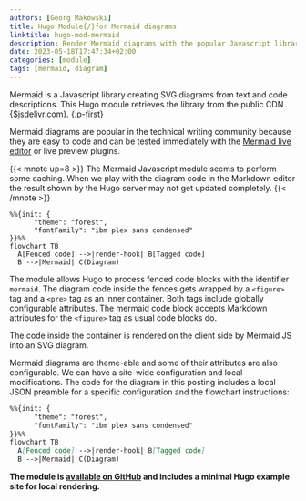 ```yaml
---
authors: [Georg Makowski]
title: Hugo Module{/}for Mermaid diagrams
linktitle: hugo-mod-mermaid
description: Render Mermaid diagrams with the popular Javascript library
date: 2023-05-18T17:47:34+02:00
categories: [module]
tags: [mermaid, diagram]
---
```


Mermaid is a Javascript library creating SVG diagrams from text and code descriptions. This Hugo module retrieves the library from the public CDN {$jsdelivr.com}.
{.p-first} <!--more-->

Mermaid diagrams are popular in the technical writing community because they are easy to code and can be tested immediately with the [Mermaid live editor](https://mermaid.live) or live preview plugins.

{{< mnote up=8 >}}
The Mermaid Javascript module seems to perform some caching. When we play with the diagram code in the Markdown editor the result shown by the Hugo server may not get updated completely.
{{< /mnote >}}

```mermaid {.fig--size-tiny .fig--posh-left}
%%{init: { 
      "theme": "forest",
      "fontFamily": "ibm plex sans condensed"
}}%%
flowchart TB
  A[Fenced code] -->|render-hook| B[Tagged code] 
  B -->|Mermaid| C(Diagram)
```

The module allows Hugo to process fenced code blocks with the identifier `mermaid`. The diagram code inside the fences gets wrapped by a `<figure>` tag and a `<pre>` tag as an inner container. Both tags include globally configurable attributes. The mermaid code block accepts Markdown attributes for the `<figure>` tag as usual code blocks do.

The code inside the container is rendered on the client side by Mermaid JS into an SVG diagram.

Mermaid diagrams are theme-able and some of their attributes are also configurable. We can have a site-wide configuration and local modifications. The code for the diagram in this posting includes a local JSON preamble for a specific configuration and the flowchart instructions:

```md
%%{init: { 
      "theme": "forest",
      "fontFamily": "ibm plex sans condensed"
}}%%
flowchart TB
  A[Fenced code] -->|render-hook| B[Tagged code]
  B -->|Mermaid| C(Diagram)
```

**The module is [available on GitHub](https://github.com/bowman2001/hugo-mod-mermaid) and includes a minimal Hugo example site for local rendering.**

